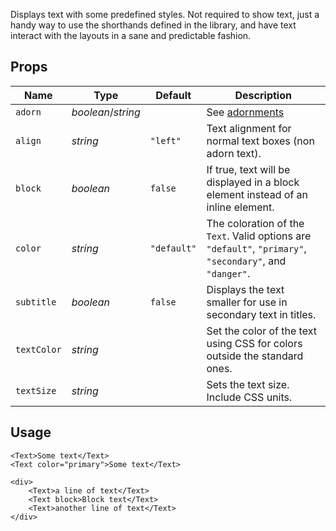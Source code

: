 Displays text with some predefined styles. Not required to show text, just a
handy way to use the shorthands defined in the library, and have text interact
with the layouts in a sane and predictable fashion.

## Props
| Name | Type | Default | Description |
| --- | --- | --- | --- |
| `adorn` | _boolean_/_string_ | | See [adornments](#adornment)
| `align` | _string_ | `"left"` | Text alignment for normal text boxes (non adorn text).
| `block` | _boolean_ | `false` | If true, text will be displayed in a block element instead of an inline element.
| `color` | _string_ | `"default"` | The coloration of the `Text`. Valid options are `"default"`, `"primary"`, `"secondary"`, and `"danger"`.
| `subtitle` | _boolean_ | `false` | Displays the text smaller for use in secondary text in titles.
| `textColor` | _string_ | | Set the color of the text using CSS for colors outside the standard ones.
| `textSize` | _string_ | | Sets the text size. Include CSS units.

## Usage

```svelte
<Text>Some text</Text>
<Text color="primary">Some text</Text>

<div>
    <Text>a line of text</Text>
    <Text block>Block text</Text>
    <Text>another line of text</Text>
</div>
```
